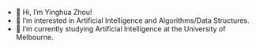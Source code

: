 - 👋 Hi, I’m Yinghua Zhou!
- 👀 I’m interested in Artificial Intelligence and Algorithms/Data Structures.
- 🌱 I’m currently studying Artificial Intelligence at the University of Melbourne.

<!---
zyinghua/zyinghua is a ✨ special ✨ repository because its `README.md` (this file) appears on your GitHub profile.
You can click the Preview link to take a look at your changes.
--->
